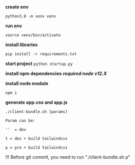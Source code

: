 **create env**
```
python3.8 -m venv venv   
```

**run env**
```
source venv/bin/activate
```

**install libraries**
```
pip install -r requirements.txt
```

**start project**
`python startup.py`

**install npm dependencies**
***required node v12.X***

**install node module**
```
npm i
```

**generate app.css and app.js**
```
./client-bundle.sh [params]
```

`
Param can be:
`

`''  = dev`

`t = dev + build tailwindcss`

`p = pro + build tailwindcss`

!!! Before git commit, you need to run "./client-bundle.sh p" 
